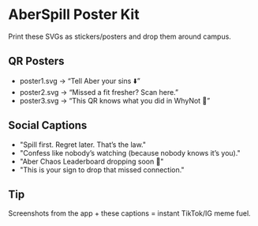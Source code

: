 ﻿# AberSpill Poster Kit

Print these SVGs as stickers/posters and drop them around campus.

## QR Posters
- poster1.svg → “Tell Aber your sins ⬇️”
- poster2.svg → “Missed a fit fresher? Scan here.”
- poster3.svg → “This QR knows what you did in WhyNot 🍻”

## Social Captions
- "Spill first. Regret later. That’s the law."
- "Confess like nobody’s watching (because nobody knows it’s you)."
- "Aber Chaos Leaderboard dropping soon 👀"
- "This is your sign to drop that missed connection."

## Tip
Screenshots from the app + these captions = instant TikTok/IG meme fuel.
